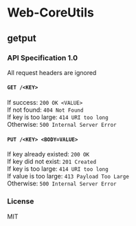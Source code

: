 # Web-CoreUtils

## getput

### API Specification 1.0
All request headers are ignored  

#### `GET /<KEY>`
If success: `200 OK <VALUE>`  
If not found: `404 Not Found`  
If key is too large: `414 URI too long`  
Otherwise: `500 Internal Server Error`  

#### `PUT /<KEY> <BODY=VALUE>`
If key already existed: `200 OK`  
If key did not exist: `201 Created`  
If key is too large: `414 URI too long`  
If value is too large: `413 Payload Too Large`  
Otherwise: `500 Internal Server Error`  

### License

MIT

